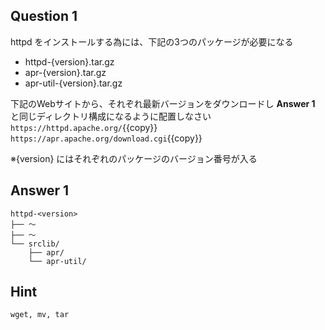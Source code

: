 
## Question 1
httpd をインストールする為には、下記の3つのパッケージが必要になる  
- httpd-{version}.tar.gz
- apr-{version}.tar.gz  
- apr-util-{version}.tar.gz  

下記のWebサイトから、それぞれ最新バージョンをダウンロードし **Answer 1** と同じディレクトリ構成になるように配置しなさい  
`https://httpd.apache.org/`{{copy}}  
`https://apr.apache.org/download.cgi`{{copy}}  

※{version} にはそれぞれのパッケージのバージョン番号が入る  

## Answer 1
```
httpd-<version>
├── 〜
├── 〜
└── srclib/
    ├── apr/
    └── apr-util/
```

## Hint
`wget, mv, tar`
